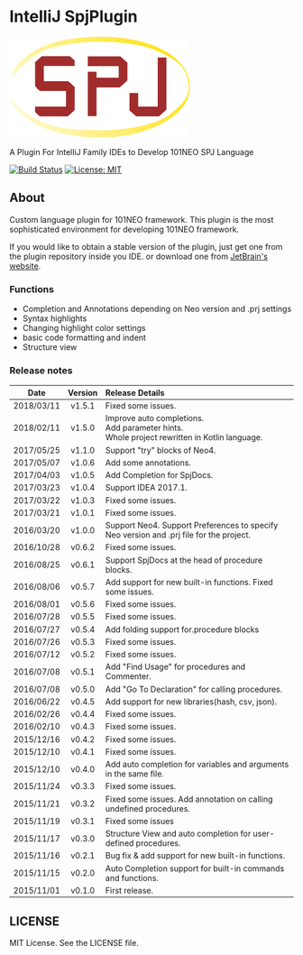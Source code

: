 # IntelliJ SpjPlugin
![logo](https://github.com/fisherman08/IntelliJ_SpjPlugin/blob/media/logo.png)

A Plugin For IntelliJ Family IDEs to Develop 101NEO SPJ Language

[![Build Status](https://travis-ci.org/fisherman08/IntelliJ_SpjPlugin.svg?branch=master)](https://travis-ci.org/fisherman08/IntelliJ_SpjPlugin)
[![License: MIT](https://img.shields.io/badge/License-MIT-blue.svg)](https://github.com/fisherman08/IntelliJ_SpjPlugin/blob/master/LICENSE)


## About

Custom language plugin for 101NEO framework. 
This plugin is the most sophisticated environment for developing 101NEO framework. 

If you would like to obtain a stable version of the plugin, just get one from the plugin repository inside you IDE.
or download one from [JetBrain's website](https://plugins.jetbrains.com/plugin/8042-spj-plugin).


### Functions

* Completion and Annotations depending on Neo version and .prj settings
* Syntax highlights
* Changing highlight color settings
* basic code formatting and indent
* Structure view


### Release notes

| Date | Version | Release Details|
|:-------------:|:------:|:------------------------------|
| 2018/03/11 | v1.5.1 | Fixed some issues.  |
| 2018/02/11 | v1.5.0 | Improve auto completions. <br/> Add parameter hints. <br/> Whole project rewritten in Kotlin language. |
| 2017/05/25 | v1.1.0 | Support "try" blocks of Neo4. |
| 2017/05/07 | v1.0.6 | Add some annotations.  |
| 2017/04/03 | v1.0.5 | Add Completion for SpjDocs.|
| 2017/03/23 | v1.0.4 | Support IDEA 2017.1.|
| 2017/03/22 | v1.0.3 | Fixed some issues.|
| 2017/03/21 | v1.0.1 | Fixed some issues.|
| 2016/03/20 | v1.0.0 | Support Neo4. Support Preferences to specify Neo version and .prj file for the project.|
| 2016/10/28 | v0.6.2 | Fixed some issues.|
| 2016/08/25 | v0.6.1 | Support SpjDocs at the head of procedure blocks.|
| 2016/08/06 | v0.5.7 | Add support for new built-in functions. Fixed some issues.|
| 2016/08/01 | v0.5.6 | Fixed some issues.|
| 2016/07/28 | v0.5.5 | Fixed some issues.|
| 2016/07/27 | v0.5.4 | Add folding support for.procedure blocks|
| 2016/07/26 | v0.5.3 | Fixed some issues.|
| 2016/07/12 | v0.5.2 | Fixed some issues.|
| 2016/07/08 | v0.5.1 | Add "Find Usage" for procedures and Commenter.|
| 2016/07/08 | v0.5.0 | Add "Go To Declaration" for calling procedures.|
| 2016/06/22 | v0.4.5 | Add support for new libraries(hash, csv, json).|
| 2016/02/26 | v0.4.4 | Fixed some issues.|
| 2016/02/10 | v0.4.3 | Fixed some issues.|
| 2015/12/16 | v0.4.2 | Fixed some issues.|
| 2015/12/10 | v0.4.1 | Fixed some issues.|
| 2015/12/10 | v0.4.0 | Add auto completion for variables and arguments in the same file.|
| 2015/11/24 | v0.3.3 | Fixed some issues.|
| 2015/11/21 | v0.3.2 | Fixed some issues. Add annotation on calling undefined procedures.|
| 2015/11/19 | v0.3.1 | Fixed some issues|
| 2015/11/17 | v0.3.0 | Structure View and auto completion for user-defined procedures.|
| 2015/11/16 | v0.2.1 | Bug fix & add support for new built-in functions.|
| 2015/11/15 | v0.2.0 | Auto Completion support for built-in commands and functions.|
| 2015/11/01 | v0.1.0 | First release.|


## LICENSE

MIT License.
See the LICENSE file.